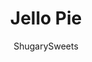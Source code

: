 ---
layout: ../../layouts/MarkdownPostLayout.astro
title: Jello Pie
author: ShugarySweets
pubDate: 2022-07-10
description: "Jello Pie is a fun no-bake dessert made with strawberry JELL-O and Cool Whip! JELL-O filling is poured over a graham cracker crust then topped with whipped cream and strawberries in this easy recipe."
image_url: https://www.shugarysweets.com/wp-content/uploads/2022/08/jello-pie-served.jpg
tags: ["Pies and Tarts","American"]
calories: 179
protein: 1
carbohydrates: 17
fats: 12
fiber: 1
ingredients: ["1 ¼ cups graham cracker crumbs (about 9 full size crackers)","2 Tablespoons granulated sugar","⅓ cup unsalted butter, melted","1 box (3.4 ounce) strawberry jello mix","3/4 cup boiling water","1 cup cold water","12 ounce) Cool Whip, thawed","whipped cream, optional","fresh strawberries, optional"]
serves: 8
time: "4 hours 25 minutes"
prepTime: "25 minutes"
instructions: ["In a food processor, pulse graham crackers into fine crumbs. Add sugar and pulse a few times. Add melted butter. Pulse until crumbly.","Pour mixture into 9-inch pie plate. Using the bottom of a measuring cup, or the palm of your hand, firmly flatten and compress the crumb mixture. Press the crust up the sides of the dish first, making sure the crust is high enough to hold the filling, and then work on the flat surface.","Freeze crust while making the filling.","For the filling, stir the strawberry jello mix and boiling water together with a spoon or spatula in a large bowl until the jello mix has completely dissolved.","Slowly add the cold water to the mix while continuing to stir.","Fold in the Cool Whip, and mix until everything is combined with no lumps. (Make sure to take your time to make sure the mix is lump-free.) Place the mixture in the refrigerator, and chill for 30 minutes. Stir the mixture in case the whipped topping and jello have separated, then place it back in the refrigerator for another 30 minutes.","Take the jello mixture out of the refrigerator and stir, scraping the bottom of the bowl, to make sure it’s still well mixed.","Pour the filling into the graham cracker crust, and place back in the refrigerator for 4 hours, or until the filling has set.","Top with whipped cream and fresh strawberries, if desired, and serve chilled."]
nutrition: ["179 calories","17 grams carbohydrates","21 milligrams cholesterol","12 grams fat","1 grams fiber","1 grams protein","8 grams saturated fat","67 milligrams sodium","10 grams sugar","0 grams trans fat","4 grams unsaturated fat"]
---